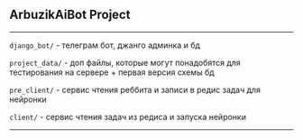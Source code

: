 ## ArbuzikAiBot Project

---

`django_bot/` - телеграм бот, джанго админка и бд

`project_data/` - доп файлы, которые могут понадобятся для тестирования на сервере + первая версия схемы бд

`pre_client/` - сервис чтения реббита и записи в редис задач для нейронки

`client/` - сервис чтения задач из редиса и запуска нейронки

---

